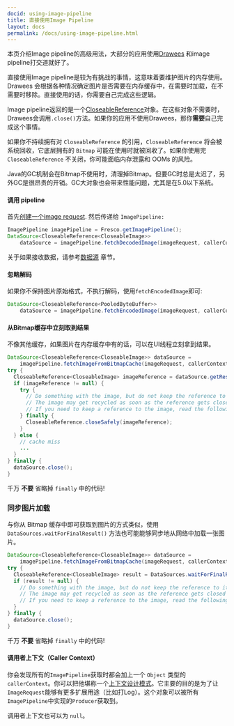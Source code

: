 ```yaml
---
docid: using-image-pipeline
title: 直接使用Image Pipeline
layout: docs
permalink: /docs/using-image-pipeline.html
---
```


本页介绍Image pipeline的高级用法，大部分的应用使用[Drawees](using-simpledraweeview.html) 和image pipeline打交道就好了。

直接使用Image pipeline是较为有挑战的事情，这意味着要维护图片的内存使用。Drawees
会根据各种情况确定图片是否需要在内存缓存中，在需要时加载，在不需要时移除。直接使用的话，你需要自己完成这些逻辑。

Image pipeline返回的是一个[CloseableReference](closeable-references.html)对象。在这些对象不需要时，Drawees会调用`.close()`方法。如果你的应用不使用Drawees，那你**需要**自己完成这个事情。

如果你不持续拥有对 `CloseableReference` 的引用，`CloseableReference` 将会被系统回收，它底层拥有的 `Bitmap` 可能在使用时就被回收了。如果你使用完 `CloseableReference` 不关闭，你可能面临内存泄露和 OOMs 的风险。 

Java的GC机制会在Bitmap不使用时，清理掉Bitmap。但要GC时总是太迟了，另外GC是很昂贵的开销。GC大对象也会带来性能问题，尤其是在5.0以下系统。

#### 调用 pipeline

首先[创建一个image request](image-requests.html). 然后传递给 `ImagePipeline:`

```java
ImagePipeline imagePipeline = Fresco.getImagePipeline();
DataSource<CloseableReference<CloseableImage>>
    dataSource = imagePipeline.fetchDecodedImage(imageRequest, callerContext);
```

关于如果接收数据，请参考[数据源](datasources-datasubscribers.html) 章节。

#### 忽略解码

如果你不保持图片原始格式，不执行解码，使用`fetchEncodedImage`即可:

```java
DataSource<CloseableReference<PooledByteBuffer>>
    dataSource = imagePipeline.fetchEncodedImage(imageRequest, callerContext);
```

#### 从Bitmap缓存中立刻取到结果

不像其他缓存，如果图片在内存缓存中有的话，可以在UI线程立刻拿到结果。

```java
DataSource<CloseableReference<CloseableImage>> dataSource =
    imagePipeline.fetchImageFromBitmapCache(imageRequest, callerContext);
try {
  CloseableReference<CloseableImage> imageReference = dataSource.getResult();
  if (imageReference != null) {
    try {
      // Do something with the image, but do not keep the reference to it!
      // The image may get recycled as soon as the reference gets closed below.
      // If you need to keep a reference to the image, read the following sections.
    } finally {
      CloseableReference.closeSafely(imageReference);
    }
  } else {
    // cache miss
    ...
  }
} finally {
  dataSource.close();
}
```

千万 **不要** 省略掉 `finally` 中的代码!

### 同步图片加载

与你从 Bitmap 缓存中即可获取到图片的方式类似，使用 `DataSources.waitForFinalResult()` 方法也可能能够同步地从网络中加载一张图片。

```java
DataSource<CloseableReference<CloseableImage>> dataSource =
    imagePipeline.fetchImageFromBitmapCache(imageRequest, callerContext);
try {
  CloseableReference<CloseableImage> result = DataSources.waitForFinalResult(dataSource);
  if (result != null) {
    // Do something with the image, but do not keep the reference to it!
    // The image may get recycled as soon as the reference gets closed below.
    // If you need to keep a reference to the image, read the following sections.
  }
} finally {
  dataSource.close();
}
```

千万 **不要** 省略掉 `finally` 中的代码!

#### 调用者上下文（Caller Context）

你会发现所有的`ImagePipeline`获取时都会加上一个 `Object` 类型的`callerContext`。你可以把他堪称一个[上下文设计模式](https://www.dre.vanderbilt.edu/~schmidt/PDF/Context-Object-Pattern.pdf)。它主要的目的是为了让`ImageRequest`能够有更多扩展用途（比如打Log）。这个对象可以被所有`ImagePipeline`中实现的`Producer`获取到。

调用者上下文也可以为 `null`。


